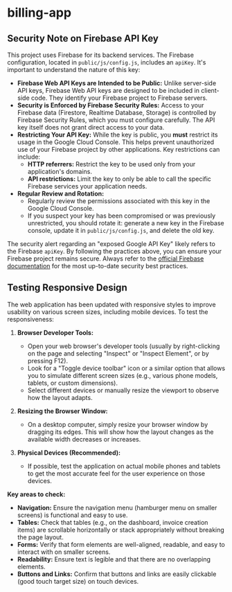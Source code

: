 # billing-app

## Security Note on Firebase API Key

This project uses Firebase for its backend services. The Firebase configuration, located in `public/js/config.js`, includes an `apiKey`. It's important to understand the nature of this key:

*   **Firebase Web API Keys are Intended to be Public:** Unlike server-side API keys, Firebase Web API keys are designed to be included in client-side code. They identify your Firebase project to Firebase servers.
*   **Security is Enforced by Firebase Security Rules:** Access to your Firebase data (Firestore, Realtime Database, Storage) is controlled by Firebase Security Rules, which you must configure carefully. The API key itself does not grant direct access to your data.
*   **Restricting Your API Key:** While the key is public, you **must** restrict its usage in the Google Cloud Console. This helps prevent unauthorized use of your Firebase project by other applications. Key restrictions can include:
    *   **HTTP referrers:** Restrict the key to be used only from your application's domains.
    *   **API restrictions:** Limit the key to only be able to call the specific Firebase services your application needs.
*   **Regular Review and Rotation:**
    *   Regularly review the permissions associated with this key in the Google Cloud Console.
    *   If you suspect your key has been compromised or was previously unrestricted, you should rotate it: generate a new key in the Firebase console, update it in `public/js/config.js`, and delete the old key.

The security alert regarding an "exposed Google API Key" likely refers to the Firebase `apiKey`. By following the practices above, you can ensure your Firebase project remains secure. Always refer to the [official Firebase documentation](https://firebase.google.com/docs/projects/api-keys) for the most up-to-date security best practices.

## Testing Responsive Design

The web application has been updated with responsive styles to improve usability on various screen sizes, including mobile devices. To test the responsiveness:

1.  **Browser Developer Tools:**
    *   Open your web browser's developer tools (usually by right-clicking on the page and selecting "Inspect" or "Inspect Element", or by pressing F12).
    *   Look for a "Toggle device toolbar" icon or a similar option that allows you to simulate different screen sizes (e.g., various phone models, tablets, or custom dimensions).
    *   Select different devices or manually resize the viewport to observe how the layout adapts.

2.  **Resizing the Browser Window:**
    *   On a desktop computer, simply resize your browser window by dragging its edges. This will show how the layout changes as the available width decreases or increases.

3.  **Physical Devices (Recommended):**
    *   If possible, test the application on actual mobile phones and tablets to get the most accurate feel for the user experience on those devices.

**Key areas to check:**

*   **Navigation:** Ensure the navigation menu (hamburger menu on smaller screens) is functional and easy to use.
*   **Tables:** Check that tables (e.g., on the dashboard, invoice creation items) are scrollable horizontally or stack appropriately without breaking the page layout.
*   **Forms:** Verify that form elements are well-aligned, readable, and easy to interact with on smaller screens.
*   **Readability:** Ensure text is legible and that there are no overlapping elements.
*   **Buttons and Links:** Confirm that buttons and links are easily clickable (good touch target size) on touch devices.